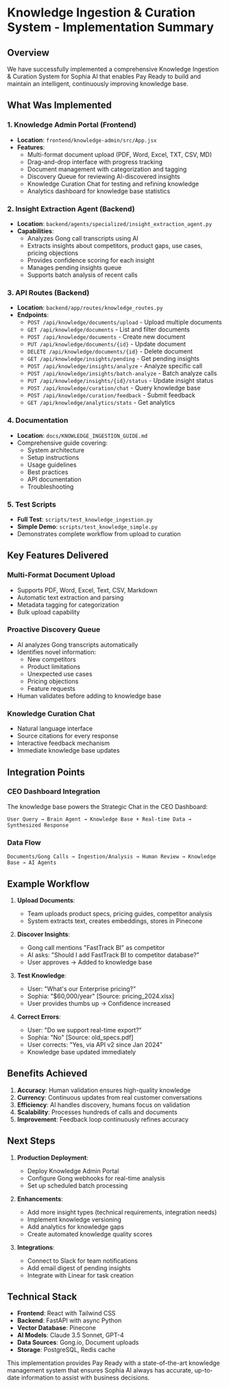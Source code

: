 # Knowledge Ingestion & Curation System - Implementation Summary

## Overview

We have successfully implemented a comprehensive Knowledge Ingestion & Curation System for Sophia AI that enables Pay Ready to build and maintain an intelligent, continuously improving knowledge base.

## What Was Implemented

### 1. **Knowledge Admin Portal** (Frontend)
- **Location**: `frontend/knowledge-admin/src/App.jsx`
- **Features**:
  - Multi-format document upload (PDF, Word, Excel, TXT, CSV, MD)
  - Drag-and-drop interface with progress tracking
  - Document management with categorization and tagging
  - Discovery Queue for reviewing AI-discovered insights
  - Knowledge Curation Chat for testing and refining knowledge
  - Analytics dashboard for knowledge base statistics

### 2. **Insight Extraction Agent** (Backend)
- **Location**: `backend/agents/specialized/insight_extraction_agent.py`
- **Capabilities**:
  - Analyzes Gong call transcripts using AI
  - Extracts insights about competitors, product gaps, use cases, pricing objections
  - Provides confidence scoring for each insight
  - Manages pending insights queue
  - Supports batch analysis of recent calls

### 3. **API Routes** (Backend)
- **Location**: `backend/app/routes/knowledge_routes.py`
- **Endpoints**:
  - `POST /api/knowledge/documents/upload` - Upload multiple documents
  - `GET /api/knowledge/documents` - List and filter documents
  - `POST /api/knowledge/documents` - Create new document
  - `PUT /api/knowledge/documents/{id}` - Update document
  - `DELETE /api/knowledge/documents/{id}` - Delete document
  - `GET /api/knowledge/insights/pending` - Get pending insights
  - `POST /api/knowledge/insights/analyze` - Analyze specific call
  - `POST /api/knowledge/insights/batch-analyze` - Batch analyze calls
  - `PUT /api/knowledge/insights/{id}/status` - Update insight status
  - `POST /api/knowledge/curation/chat` - Query knowledge base
  - `POST /api/knowledge/curation/feedback` - Submit feedback
  - `GET /api/knowledge/analytics/stats` - Get analytics

### 4. **Documentation**
- **Location**: `docs/KNOWLEDGE_INGESTION_GUIDE.md`
- Comprehensive guide covering:
  - System architecture
  - Setup instructions
  - Usage guidelines
  - Best practices
  - API documentation
  - Troubleshooting

### 5. **Test Scripts**
- **Full Test**: `scripts/test_knowledge_ingestion.py`
- **Simple Demo**: `scripts/test_knowledge_simple.py`
- Demonstrates complete workflow from upload to curation

## Key Features Delivered

### Multi-Format Document Upload
- Supports PDF, Word, Excel, Text, CSV, Markdown
- Automatic text extraction and parsing
- Metadata tagging for categorization
- Bulk upload capability

### Proactive Discovery Queue
- AI analyzes Gong transcripts automatically
- Identifies novel information:
  - New competitors
  - Product limitations
  - Unexpected use cases
  - Pricing objections
  - Feature requests
- Human validates before adding to knowledge base

### Knowledge Curation Chat
- Natural language interface
- Source citations for every response
- Interactive feedback mechanism
- Immediate knowledge base updates

## Integration Points

### CEO Dashboard Integration
The knowledge base powers the Strategic Chat in the CEO Dashboard:
```
User Query → Brain Agent → Knowledge Base + Real-time Data → Synthesized Response
```

### Data Flow
```
Documents/Gong Calls → Ingestion/Analysis → Human Review → Knowledge Base → AI Agents
```

## Example Workflow

1. **Upload Documents**:
   - Team uploads product specs, pricing guides, competitor analysis
   - System extracts text, creates embeddings, stores in Pinecone

2. **Discover Insights**:
   - Gong call mentions "FastTrack BI" as competitor
   - AI asks: "Should I add FastTrack BI to competitor database?"
   - User approves → Added to knowledge base

3. **Test Knowledge**:
   - User: "What's our Enterprise pricing?"
   - Sophia: "$60,000/year" [Source: pricing_2024.xlsx]
   - User provides thumbs up → Confidence increased

4. **Correct Errors**:
   - User: "Do we support real-time export?"
   - Sophia: "No" [Source: old_specs.pdf]
   - User corrects: "Yes, via API v2 since Jan 2024"
   - Knowledge base updated immediately

## Benefits Achieved

1. **Accuracy**: Human validation ensures high-quality knowledge
2. **Currency**: Continuous updates from real customer conversations
3. **Efficiency**: AI handles discovery, humans focus on validation
4. **Scalability**: Processes hundreds of calls and documents
5. **Improvement**: Feedback loop continuously refines accuracy

## Next Steps

1. **Production Deployment**:
   - Deploy Knowledge Admin Portal
   - Configure Gong webhooks for real-time analysis
   - Set up scheduled batch processing

2. **Enhancements**:
   - Add more insight types (technical requirements, integration needs)
   - Implement knowledge versioning
   - Add analytics for knowledge gaps
   - Create automated knowledge quality scores

3. **Integrations**:
   - Connect to Slack for team notifications
   - Add email digest of pending insights
   - Integrate with Linear for task creation

## Technical Stack

- **Frontend**: React with Tailwind CSS
- **Backend**: FastAPI with async Python
- **Vector Database**: Pinecone
- **AI Models**: Claude 3.5 Sonnet, GPT-4
- **Data Sources**: Gong.io, Document uploads
- **Storage**: PostgreSQL, Redis cache

This implementation provides Pay Ready with a state-of-the-art knowledge management system that ensures Sophia AI always has accurate, up-to-date information to assist with business decisions. 